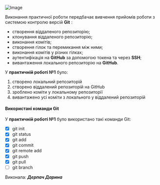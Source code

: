 ![Image](https://media.ztu.edu.ua/wp-content/uploads/2020/02/Group-6-1-1536x465.png)

Виконання практичної роботи передбачає вивчення прийомів роботи з
системою контролю версій **Git** :

-   створення віддаленого репозиторію;
-   клонування віддаленого репозиторію;
-   виконання комітів;
-   створення гілок та перемикання між ними;
-   виконання комітів у різних гілках;
-   аутентифікація на **GitHub** за допомогою токена та через **SSH**;
-   вивантаження локального репозиторію на **GitHub**.

У **практичній роботі №1** було:

1. створено локальний репозиторій
2. створено віддалений репозиторій на GitHub
3. зроблено коміти у локальному репозиторії
4. вивантажено усі коміти з локального у віддалений репозиторій

#### **Використані команди Git**

У **практичній роботі №1** було використано такі команди Git:

-   [x] git init
-   [x] git status
-   [x] git add
-   [x] git commit
-   [x] git remote add
-   [x] git push
-   [x] git pull
-   [ ] git branch

Виконала: **_Дерпач Дарина_**
